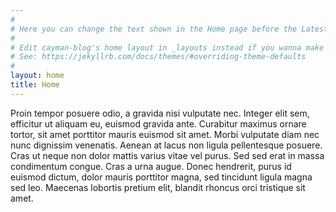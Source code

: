 ```yaml
---
#
# Here you can change the text shown in the Home page before the Latest Posts section.
#
# Edit cayman-blog's home layout in _layouts instead if you wanna make some changes
# See: https://jekyllrb.com/docs/themes/#overriding-theme-defaults
#
layout: home
title: Home
---
```


Proin tempor posuere odio, a gravida nisi vulputate nec. Integer elit sem, efficitur ut aliquam eu, euismod gravida ante. Curabitur maximus ornare tortor, sit amet porttitor mauris euismod sit amet. Morbi vulputate diam nec nunc dignissim venenatis. Aenean at lacus non ligula pellentesque posuere. Cras ut neque non dolor mattis varius vitae vel purus. Sed sed erat in massa condimentum congue. Cras a urna augue. Donec hendrerit, purus id euismod dictum, dolor mauris porttitor magna, sed tincidunt ligula magna sed leo. Maecenas lobortis pretium elit, blandit rhoncus orci tristique sit amet.

